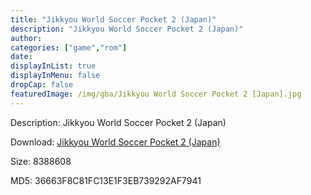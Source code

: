 ```yaml
---
title: "Jikkyou World Soccer Pocket 2 (Japan)"
description: "Jikkyou World Soccer Pocket 2 (Japan)"
author: 
categories: ["game","rom"]
date: 
displayInList: true
displayInMenu: false
dropCap: false
featuredImage: /img/gba/Jikkyou World Soccer Pocket 2 [Japan].jpg
---
```


Description: Jikkyou World Soccer Pocket 2 (Japan)

Download: <a style="text-decoration:underline;" href="https://mega.nz/#!3PIC1QjT!0eC3zsVFPps9Sx-Rxzbqog_l95TPjLnR1dXs-glaap4" target = "_blank" rel = "nofollow" > Jikkyou World Soccer Pocket 2 (Japan)</a>

Size: 8388608

MD5: 36663F8C81FC13E1F3EB739292AF7941

